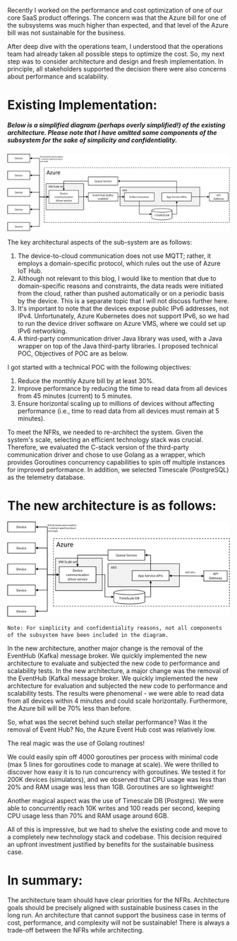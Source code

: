 Recently I worked on the performance and cost optimization of one of our core SaaS product offerings. The concern was that the Azure bill for one of the subsystems was much higher than expected, and that level of the Azure bill was not sustainable for the business.

After deep dive with the operations team, I understood that the operations team had already taken all possible steps to optimize the cost. So, my next step was to consider architecture and design and fresh implementation. In principle, all stakeholders supported the decision there were also concerns about performance and scalability.

# Existing Implementation:
##### Below is a simplified diagram (perhaps overly simplified!) of the existing architecture. Please note that I have omitted some components of the subsystem for the sake of simplicity and confidentiality.

![existing](resources/existing_diagram.jpg)
  
  The key architectural aspects of the sub-system are as follows:
1.	The device-to-cloud communication does not use MQTT; rather, it employs a domain-specific protocol, which rules out the use of Azure IoT Hub.
2.	Although not relevant to this blog, I would like to mention that due to domain-specific reasons and constraints, the data reads were initiated from the cloud, rather than pushed automatically or on a periodic basis by the device. This is a separate topic that I will not discuss further here.
3.	It's important to note that the devices expose public IPv6 addresses, not IPv4. Unfortunately, Azure Kubernetes does not support IPv6, so we had to run the device driver software on Azure VMS, where we could set up IPv6 networking.
4.	A third-party communication driver Java library was used, with a Java wrapper on top of the Java third-party libraries. I proposed technical POC, Objectives of POC are as below.


I got started with a technical POC with the following objectives:
1.	Reduce the monthly Azure bill by at least 30%.
2.	Improve performance by reducing the time to read data from all devices from 45 minutes (current) to 5 minutes.
3.	Ensure horizontal scaling up to millions of devices without affecting performance (i.e., time to read data from all devices must remain at 5 minutes).


To meet the NFRs, we needed to re-architect the system. Given the system's scale, selecting an efficient technology stack was crucial. Therefore, we evaluated the C-stack version of the third-party communication driver and chose to use Golang as a wrapper, which provides Goroutines concurrency capabilities to spin off multiple instances for improved performance. In addition, we selected Timescale (PostgreSQL) as the telemetry database.

# The new architecture is as follows:

![new](resources/new.png)
    
    
    Note: For simplicity and confidentiality reasons, not all components of the subsystem have been included in the diagram.
In the new architecture, another major change is the removal of the EventHub (Kafka) message broker. We quickly implemented the new architecture to evaluate and subjected the new code to performance and scalability tests. 
In the new architecture, a major change was the removal of the EventHub (Kafka) message broker. We quickly implemented the new architecture for evaluation and subjected the new code to performance and scalability tests. 
The results were phenomenal - we were able to read data from all devices within 4 minutes and could scale horizontally. Furthermore, the Azure bill will be 70% less than before. 

So, what was the secret behind such stellar performance? Was it the removal of Event Hub? No, the Azure Event Hub cost was relatively low. 

The real magic was the use of Golang routines! 

We could easily spin off 4000 goroutines per process with minimal code (max 5 lines for goroutines code to manage at scale). We were thrilled to discover how easy it is to run concurrency with goroutines. We tested it for 200K devices (simulators), and we observed that CPU usage was less than 20% and RAM usage was less than 1GB. Goroutines are so lightweight!

Another magical aspect was the use of Timescale DB (Postgres). We were able to concurrently reach 10K writes and 100 reads per second, keeping CPU usage less than 70% and RAM usage around 6GB.

All of this is impressive, but we had to shelve the existing code and move to a completely new technology stack and codebase. This decision required an upfront investment justified by benefits for the sustainable business case.

# In summary:
The architecture team should have clear priorities for the NFRs. Architecture goals should be precisely aligned with sustainable business cases in the long run. An architecture that cannot support the business case in terms of cost, performance, and complexity will not be sustainable! There is always a trade-off between the NFRs while architecting.
